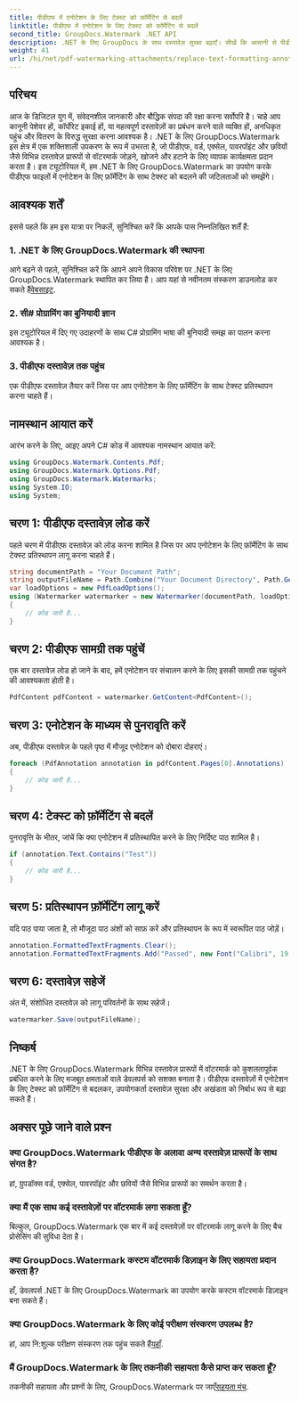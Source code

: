 ```yaml
---
title: पीडीएफ में एनोटेशन के लिए टेक्स्ट को फ़ॉर्मेटिंग से बदलें
linktitle: पीडीएफ में एनोटेशन के लिए टेक्स्ट को फ़ॉर्मेटिंग से बदलें
second_title: GroupDocs.Watermark .NET API
description: .NET के लिए GroupDocs के साथ दस्तावेज़ सुरक्षा बढ़ाएँ। सीखें कि आसानी से पीडीएफ फाइलों में एनोटेशन के लिए टेक्स्ट को फ़ॉर्मेटिंग से कैसे बदला जाए।
weight: 41
url: /hi/net/pdf-watermarking-attachments/replace-text-formatting-annotation-pdf/
---
```

## परिचय
आज के डिजिटल युग में, संवेदनशील जानकारी और बौद्धिक संपदा की रक्षा करना सर्वोपरि है। चाहे आप कानूनी पेशेवर हों, कॉर्पोरेट इकाई हों, या महत्वपूर्ण दस्तावेज़ों का प्रबंधन करने वाले व्यक्ति हों, अनधिकृत पहुंच और वितरण के विरुद्ध सुरक्षा करना आवश्यक है। .NET के लिए GroupDocs.Watermark इस क्षेत्र में एक शक्तिशाली उपकरण के रूप में उभरता है, जो पीडीएफ, वर्ड, एक्सेल, पावरपॉइंट और छवियों जैसे विभिन्न दस्तावेज़ प्रारूपों से वॉटरमार्क जोड़ने, खोजने और हटाने के लिए व्यापक कार्यक्षमता प्रदान करता है। इस ट्यूटोरियल में, हम .NET के लिए GroupDocs.Watermark का उपयोग करके पीडीएफ फाइलों में एनोटेशन के लिए फ़ॉर्मेटिंग के साथ टेक्स्ट को बदलने की जटिलताओं को समझेंगे।
## आवश्यक शर्तें
इससे पहले कि हम इस यात्रा पर निकलें, सुनिश्चित करें कि आपके पास निम्नलिखित शर्तें हैं:
### 1. .NET के लिए GroupDocs.Watermark की स्थापना
 आगे बढ़ने से पहले, सुनिश्चित करें कि आपने अपने विकास परिवेश पर .NET के लिए GroupDocs.Watermark स्थापित कर लिया है। आप यहां से नवीनतम संस्करण डाउनलोड कर सकते हैं[वेबसाइट](https://releases.groupdocs.com/Watermark/net/).
### 2. सी# प्रोग्रामिंग का बुनियादी ज्ञान
इस ट्यूटोरियल में दिए गए उदाहरणों के साथ C# प्रोग्रामिंग भाषा की बुनियादी समझ का पालन करना आवश्यक है।
### 3. पीडीएफ दस्तावेज़ तक पहुंच
एक पीडीएफ दस्तावेज़ तैयार करें जिस पर आप एनोटेशन के लिए फ़ॉर्मेटिंग के साथ टेक्स्ट प्रतिस्थापन करना चाहते हैं।

## नामस्थान आयात करें
आरंभ करने के लिए, आइए अपने C# कोड में आवश्यक नामस्थान आयात करें:
```csharp
using GroupDocs.Watermark.Contents.Pdf;
using GroupDocs.Watermark.Options.Pdf;
using GroupDocs.Watermark.Watermarks;
using System.IO;
using System;
```
## चरण 1: पीडीएफ दस्तावेज़ लोड करें
पहले चरण में पीडीएफ दस्तावेज़ को लोड करना शामिल है जिस पर आप एनोटेशन के लिए फ़ॉर्मेटिंग के साथ टेक्स्ट प्रतिस्थापन लागू करना चाहते हैं।
```csharp
string documentPath = "Your Document Path";
string outputFileName = Path.Combine("Your Document Directory", Path.GetFileName(documentPath));
var loadOptions = new PdfLoadOptions();
using (Watermarker watermarker = new Watermarker(documentPath, loadOptions))
{
    // कोड जारी है...
}
```
## चरण 2: पीडीएफ सामग्री तक पहुंचें
एक बार दस्तावेज़ लोड हो जाने के बाद, हमें एनोटेशन पर संचालन करने के लिए इसकी सामग्री तक पहुंचने की आवश्यकता होती है।
```csharp
PdfContent pdfContent = watermarker.GetContent<PdfContent>();
```
## चरण 3: एनोटेशन के माध्यम से पुनरावृति करें
अब, पीडीएफ दस्तावेज़ के पहले पृष्ठ में मौजूद एनोटेशन को दोबारा दोहराएं।
```csharp
foreach (PdfAnnotation annotation in pdfContent.Pages[0].Annotations)
{
    // कोड जारी है...
}
```
## चरण 4: टेक्स्ट को फ़ॉर्मेटिंग से बदलें
पुनरावृत्ति के भीतर, जांचें कि क्या एनोटेशन में प्रतिस्थापित करने के लिए निर्दिष्ट पाठ शामिल है।
```csharp
if (annotation.Text.Contains("Test"))
{
    // कोड जारी है...
}
```
## चरण 5: प्रतिस्थापन फ़ॉर्मेटिंग लागू करें
यदि पाठ पाया जाता है, तो मौजूदा पाठ अंशों को साफ़ करें और प्रतिस्थापन के रूप में स्वरूपित पाठ जोड़ें।
```csharp
annotation.FormattedTextFragments.Clear();
annotation.FormattedTextFragments.Add("Passed", new Font("Calibri", 19, FontStyle.Bold), Color.Red, Color.Aqua);
```
## चरण 6: दस्तावेज़ सहेजें
अंत में, संशोधित दस्तावेज़ को लागू परिवर्तनों के साथ सहेजें।
```csharp
watermarker.Save(outputFileName);
```

## निष्कर्ष
.NET के लिए GroupDocs.Watermark विभिन्न दस्तावेज़ प्रारूपों में वॉटरमार्क को कुशलतापूर्वक प्रबंधित करने के लिए मजबूत क्षमताओं वाले डेवलपर्स को सशक्त बनाता है। पीडीएफ दस्तावेज़ों में एनोटेशन के लिए टेक्स्ट को फ़ॉर्मेटिंग से बदलकर, उपयोगकर्ता दस्तावेज़ सुरक्षा और अखंडता को निर्बाध रूप से बढ़ा सकते हैं।
## अक्सर पूछे जाने वाले प्रश्न
### क्या GroupDocs.Watermark पीडीएफ के अलावा अन्य दस्तावेज़ प्रारूपों के साथ संगत है?
हां, ग्रुपडॉक्स वर्ड, एक्सेल, पावरपॉइंट और छवियों जैसे विभिन्न प्रारूपों का समर्थन करता है।
### क्या मैं एक साथ कई दस्तावेज़ों पर वॉटरमार्क लगा सकता हूँ?
बिल्कुल, GroupDocs.Watermark एक बार में कई दस्तावेज़ों पर वॉटरमार्क लागू करने के लिए बैच प्रोसेसिंग की सुविधा देता है।
### क्या GroupDocs.Watermark कस्टम वॉटरमार्क डिज़ाइन के लिए सहायता प्रदान करता है?
हाँ, डेवलपर्स .NET के लिए GroupDocs.Watermark का उपयोग करके कस्टम वॉटरमार्क डिज़ाइन बना सकते हैं।
### क्या GroupDocs.Watermark के लिए कोई परीक्षण संस्करण उपलब्ध है?
 हां, आप नि:शुल्क परीक्षण संस्करण तक पहुंच सकते हैं[यहाँ](https://releases.groupdocs.com/).
### मैं GroupDocs.Watermark के लिए तकनीकी सहायता कैसे प्राप्त कर सकता हूँ?
 तकनीकी सहायता और प्रश्नों के लिए, GroupDocs.Watermark पर जाएँ[सहयता मंच](https://forum.groupdocs.com/c/watermark/19).